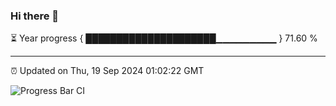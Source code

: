 ### Hi there 👋

⏳ Year progress { █████████████████████▁▁▁▁▁▁▁▁▁ } 71.60 %

---

⏰ Updated on Thu, 19 Sep 2024 01:02:22 GMT

![Progress Bar CI](https://github.com/liununu/liununu/workflows/Progress%20Bar%20CI/badge.svg)
